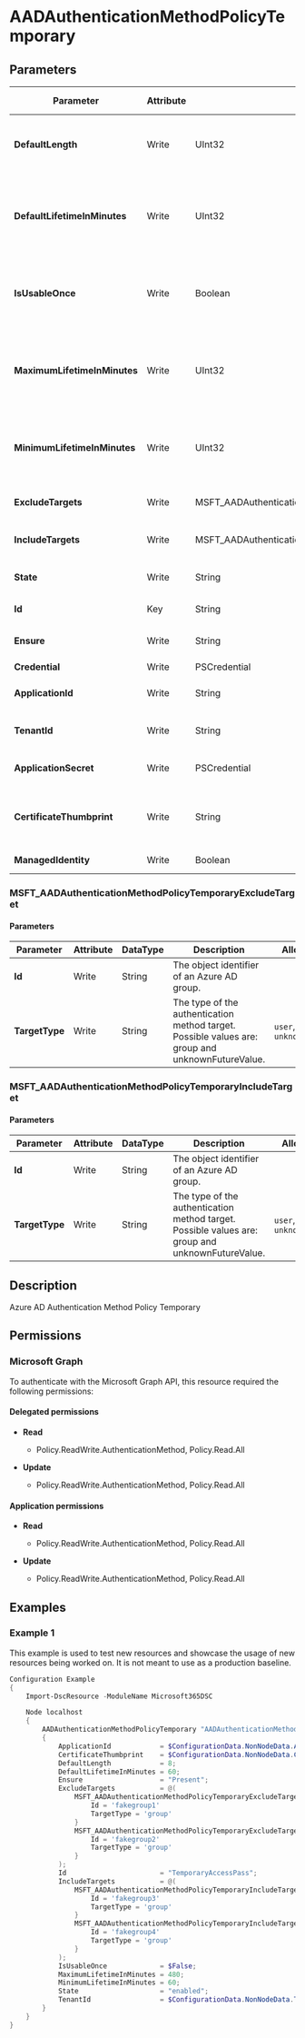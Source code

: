 ﻿# AADAuthenticationMethodPolicyTemporary

## Parameters

| Parameter | Attribute | DataType | Description | Allowed Values |
| --- | --- | --- | --- | --- |
| **DefaultLength** | Write | UInt32 | Default length in characters of a Temporary Access Pass object. Must be between 8 and 48 characters. | |
| **DefaultLifetimeInMinutes** | Write | UInt32 | Default lifetime in minutes for a Temporary Access Pass. Value can be any integer between the minimumLifetimeInMinutes and maximumLifetimeInMinutes. | |
| **IsUsableOnce** | Write | Boolean | If true, all the passes in the tenant will be restricted to one-time use. If false, passes in the tenant can be created to be either one-time use or reusable. | |
| **MaximumLifetimeInMinutes** | Write | UInt32 | Maximum lifetime in minutes for any Temporary Access Pass created in the tenant. Value can be between 10 and 43200 minutes (equivalent to 30 days). | |
| **MinimumLifetimeInMinutes** | Write | UInt32 | Minimum lifetime in minutes for any Temporary Access Pass created in the tenant. Value can be between 10 and 43200 minutes (equivalent to 30 days). | |
| **ExcludeTargets** | Write | MSFT_AADAuthenticationMethodPolicyTemporaryExcludeTarget[] | Displayname of the groups of users that are excluded from a policy. | |
| **IncludeTargets** | Write | MSFT_AADAuthenticationMethodPolicyTemporaryIncludeTarget[] | Displayname of the groups of users that are included from a policy. | |
| **State** | Write | String | The state of the policy. Possible values are: enabled, disabled. | `enabled`, `disabled` |
| **Id** | Key | String | The unique identifier for an entity. Read-only. | |
| **Ensure** | Write | String | Present ensures the policy exists, absent ensures it is removed. | `Present`, `Absent` |
| **Credential** | Write | PSCredential | Credentials of the Admin | |
| **ApplicationId** | Write | String | Id of the Azure Active Directory application to authenticate with. | |
| **TenantId** | Write | String | Id of the Azure Active Directory tenant used for authentication. | |
| **ApplicationSecret** | Write | PSCredential | Secret of the Azure Active Directory tenant used for authentication. | |
| **CertificateThumbprint** | Write | String | Thumbprint of the Azure Active Directory application's authentication certificate to use for authentication. | |
| **ManagedIdentity** | Write | Boolean | Managed ID being used for authentication. | |

### MSFT_AADAuthenticationMethodPolicyTemporaryExcludeTarget

#### Parameters

| Parameter | Attribute | DataType | Description | Allowed Values |
| --- | --- | --- | --- | --- |
| **Id** | Write | String | The object identifier of an Azure AD group. | |
| **TargetType** | Write | String | The type of the authentication method target. Possible values are: group and unknownFutureValue. | `user`, `group`, `unknownFutureValue` |

### MSFT_AADAuthenticationMethodPolicyTemporaryIncludeTarget

#### Parameters

| Parameter | Attribute | DataType | Description | Allowed Values |
| --- | --- | --- | --- | --- |
| **Id** | Write | String | The object identifier of an Azure AD group. | |
| **TargetType** | Write | String | The type of the authentication method target. Possible values are: group and unknownFutureValue. | `user`, `group`, `unknownFutureValue` |


## Description

Azure AD Authentication Method Policy Temporary

## Permissions

### Microsoft Graph

To authenticate with the Microsoft Graph API, this resource required the following permissions:

#### Delegated permissions

- **Read**

    - Policy.ReadWrite.AuthenticationMethod, Policy.Read.All

- **Update**

    - Policy.ReadWrite.AuthenticationMethod, Policy.Read.All

#### Application permissions

- **Read**

    - Policy.ReadWrite.AuthenticationMethod, Policy.Read.All

- **Update**

    - Policy.ReadWrite.AuthenticationMethod, Policy.Read.All

## Examples

### Example 1

This example is used to test new resources and showcase the usage of new resources being worked on.
It is not meant to use as a production baseline.

```powershell
Configuration Example
{
    Import-DscResource -ModuleName Microsoft365DSC

    Node localhost
    {
        AADAuthenticationMethodPolicyTemporary "AADAuthenticationMethodPolicyTemporary-TemporaryAccessPass"
        {
            ApplicationId            = $ConfigurationData.NonNodeData.ApplicationId;
            CertificateThumbprint    = $ConfigurationData.NonNodeData.CertificateThumbprint;
            DefaultLength            = 8;
            DefaultLifetimeInMinutes = 60;
            Ensure                   = "Present";
            ExcludeTargets           = @(
                MSFT_AADAuthenticationMethodPolicyTemporaryExcludeTarget{
                    Id = 'fakegroup1'
                    TargetType = 'group'
                }
                MSFT_AADAuthenticationMethodPolicyTemporaryExcludeTarget{
                    Id = 'fakegroup2'
                    TargetType = 'group'
                }
            );
            Id                       = "TemporaryAccessPass";
            IncludeTargets           = @(
                MSFT_AADAuthenticationMethodPolicyTemporaryIncludeTarget{
                    Id = 'fakegroup3'
                    TargetType = 'group'
                }
                MSFT_AADAuthenticationMethodPolicyTemporaryIncludeTarget{
                    Id = 'fakegroup4'
                    TargetType = 'group'
                }
            );
            IsUsableOnce             = $False;
            MaximumLifetimeInMinutes = 480;
            MinimumLifetimeInMinutes = 60;
            State                    = "enabled";
            TenantId                 = $ConfigurationData.NonNodeData.TenantId;
        }
    }
}
```

